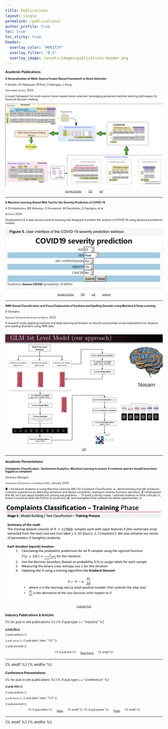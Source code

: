 ```yaml
---
title: Publications
layout: single
permalink: /publications/
author_profile: true
toc: true
toc_sticky: true
header:
  overlay_color: "#001f3f"
  overlay_filter: "0.5"
  overlay_image: /assets/images/publications-header.png
---
```


<style>
/***** Compact font and centered buttons for publications *****/
@media (min-width: 700px) {
  .publication-box, .publication-box * {
    font-size: 0.85em !important;
    line-height: 1.15 !important;
  }
  .publication-buttons {
    display: flex;
    justify-content: center;
    gap: 0.7em;
    margin-top: 0.7em;
    flex-wrap: wrap;
  }
  .publication-buttons a {
    font-size: 0.93em;
    padding: 0.38em 1.1em;
    margin: 0.15em 0;
  }
}
</style>

<div class="publication-box">

## Academic Publications

<div class="publication-item">
  <h3 id="multi-source-fusion-stock-selection">A Generalization of Multi-Source Fusion-Based Framework to Stock Selection</h3>
  <p class="publication-authors">V Snášel, JD Velásquez, M Pant, D Georgiou, L Kong</p>
  <p class="publication-venue"><em>Information Fusion</em>, 2024</p>
  <p class="publication-abstract">A novel framework for multi-source fusion-based stock selection, leveraging advanced machine learning techniques for financial decision-making.</p>
  <img src="../assets/images/publications/2024_information_fusion_multi_source_stocks.png" alt="Stock Selection Framework Image">
  <br>
  <div class="publication-buttons">
    <a href="https://scholar.google.com/citations?view_op=view_citation&hl=en&user=whiGlXQAAAAJ&citation_for_view=whiGlXQAAAAJ:u-x6o8ySG0sC" class="btn btn--primary btn--small" target="_blank">Google Scholar</a>
    <a href="https://www.sciencedirect.com/science/article/pii/S1566253523003342" class="btn btn--primary btn--small" target="_blank">DOI</a>
    <a href="https://pdf.sciencedirectassets.com/272144/1-s2.0-S1566253523X00104/1-s2.0-S1566253523003342/main.pdf?X-Amz-Security-Token=IQoJb3JpZ2luX2VjECYaCXVzLWVhc3QtMSJHMEUCIERAmTjqV9LkmgdRu0gfgnn%2BimRpMRthFoPQ8UtfEVJLAiEAwVvQRP0Ug9tiH6bpjLwbJe34eVKFqpRtASu69H4A5xgqswUILxAFGgwwNTkwMDM1NDY4NjUiDF%2B1YBehQukr%2FM5dqiqQBVT9wV739%2FqSJc2aXdMGRtijYQKWvnFEZOUhzYYhN091aLzd9RCAarRf6DqMDIA78jk%2Bbl2kci0wRYQVmnEcsx%2FEIhpN2fPCPp%2FMnpK5RI%2BCqrPhXBA0Yy7eP1kIyO9xbYgKPmGpTaTSjttLj0rRPlNV6pSUAJ4ZfxQjkMwHLt6gJnVBoEjNeYbP%2FMZgAmAcM7HZw78QBio0ySBBkTXjhVHkQiCv21tNDLRLIPMwA4iCjmfsGqXb9KiGzTqHQttKe%2F8Ha%2FZnISmOyd55OwHuPlDcGMImXUUDBBFWHPdj4uBh2X4EvbPBVow4b8axefXSeR2ORosC17pOH0ngSnRY4D7TY87UWN0WolrmTTdxateD60M6efG7T3bfESZ71qZ42lhXFGQeKGrbUdfSOCdCmsibInw8YCn7y2W4axb4JYUerE0JSpiTjSoUJTKNoiGQ8yisyw%2BfigNqdwxRlCJwFt1YBYIBuhVzPrieKKNfRW4BwrCpjXsimBMhXOMgHeyOSNAyYGmbDcsD9PyLvPvjtKR23j%2FV4QphC35IhSDgrnPZUFhq%2FPcA1VLwjnFO3sIrkT57QAenlP7wD%2B60LciXF6CBRy%2B4V0TTbWSfJAnnfpWJdLV1VL8JnQe3hhZ2XJfrVifJmf%2FhDdbK%2B5zpId78sQO9lIAFA%2BTwg972PgABAkgjjzxW6lQgzHtQ0coNEHrOBlAPcoyI8SNjQx4gpwFqypluZPncJ1VRwlRqyNcm34G7tPtgPn22ESe1dKL%2Bbd%2BfhHTVi5afj8caS7FQ0xaqptbaUtWDM8DHc2SAXN02xTWZSFjqp0I1xn2Ys%2BzY8zgnlVOAXGWBdEwkAyk4Mg4M%2BLDS3JWp0Oa9nbnXWxiFwN4%2FMLOrn8MGOrEBAxP0iSVtMwf1bcGbDMjtMeUSEUVrQCHnPOG0CTdjeXwAtqu2vaMF5YoDCP2MT7V%2B2%2FT5biurqlydlHgRnujIk64%2F%2B%2B5owpAjLAk6aNSKkA5UD%2Fw8L5rJ%2BSMjAeqZbbyg86WBIjj5neSenV1B8srNgRyRvLsjRY5heWBMSrRogf6KAb9MswwlT0cD20Np4TmWKnTyJv6spNgKHt5JGigNHS4ABrEL7GiOcK4bhiPf1ouM&X-Amz-Algorithm=AWS4-HMAC-SHA256&X-Amz-Date=20250704T143429Z&X-Amz-SignedHeaders=host&X-Amz-Expires=300&X-Amz-Credential=ASIAQ3PHCVTYZBYIDYBN%2F20250704%2Fus-east-1%2Fs3%2Faws4_request&X-Amz-Signature=2426a03338f561806e4bf2364e792737a202be2980ad88304832ba3116c168d1&hash=a9b7b4dea8b1ba40e16743783a02e8acebdd93b1ec61286e6ae4bb8a410dfd2c&host=68042c943591013ac2b2430a89b270f6af2c76d8dfd086a07176afe7c76c2c61&pii=S1566253523003342&tid=spdf-f2addbc1-de85-4721-82a4-3c7a3cca352a&sid=213d12ef3e2f994b7b784a7716f20f388801gxrqb&type=client&tsoh=d3d3LnNjaWVuY2VkaXJlY3QuY29t&rh=d3d3LnNjaWVuY2VkaXJlY3QuY29t&ua=16025b515806505008&rr=959f57fffb7decb8&cc=pl" class="btn btn--primary btn--small" target="_blank">pdf</a>
  </div>
</div>
<hr>

<div class="publication-item">
  <h3 id="covid-19-severity-prediction">A Machine Learning-Based Web Tool for the Severity Prediction of COVID-19</h3>
  <p class="publication-authors">A Christodoulou, MS Katsarou, C Emmanouil, M Gavrielatos, D Georgiou, et al.</p>
  <p class="publication-venue"><em>BioTech</em>, 2024</p>
  <p class="publication-abstract">Development of a web-based machine learning tool designed to predict the severity of COVID-19 using advanced predictive models.</p>

  <img src="../assets/images/publications/2024_biotech_covid.png" alt="COVID-19 ML tool">
  <br>
  <div class="publication-buttons">
    <a href="https://scholar.google.com/citations?view_op=view_citation&hl=en&user=whiGlXQAAAAJ&citation_for_view=whiGlXQAAAAJ:d1gkVwhDpl0C" class="btn btn--primary btn--small" target="_blank">Google Scholar</a>
    <a href="https://doi.org/10.3390/biotech13030022" class="btn btn--primary btn--small" target="_blank">DOI</a>
    <a href="https://www.mdpi.com/2673-6284/13/3/22" class="btn btn--primary btn--small" target="_blank">pdf</a>
    <a href="https://www.michalopoulos.net/covid/" class="btn btn--primary btn--small" target="_blank">website</a>
  </div>
</div>
<hr>

<div class="publication-item">
  <h3 id="fmri-dyslexia-classification">fMRI-Based Classification and Visual Explanation of Dyslexia and Spelling Disorder using Machine & Deep Learning</h3>
  <p class="publication-authors">D Georgiou</p>
  <p class="publication-venue"><em>National Technical University of Athens</em>, 2022</p>
  <p class="publication-abstract">A research study applying machine and deep learning techniques to classify and provide visual explanations for dyslexia and spelling disorders using fMRI data.</p>
  <br>
  <img src="../assets/images/publications/2022_thesis.png" alt="fFMRI Dyslexia">
  <div class="publication-buttons">
    <a href="http://artemis.cslab.ece.ntua.gr:8080/jspui/handle/123456789/18593" class="btn btn--primary btn--small" target="_blank">pdf</a>
  </div>
</div>
<hr>

## Academic Presentations

<div class="publication-item">
  <h3 id="complaints-classification-uek">Complaints Classification : Sentinment Analytics, Machine Learning to assess if customer queries should have been logged as complaint</h3>
  <p class="publication-authors">Dimitrios Georgiou</p>
  <p class="publication-venue"><em>University of Economics in Krakow (UEK)</em>, January 2025</p>
  <p class="publication-abstract">

  🗣️ I introduced students to using Machine Learning (ML) for Complaint Classification 📊, demonstrating how ML enhances customer experience by detecting sentiment and repeat complaints, leading to smarter business decisions. 🚀 I emphasized that ML isn't just about models but solving real problems. 💡 To build a strong career, I advised students to think critically 🔍, invest in practical skills like Python & cloud tools 🛠️, and strengthen their network for better opportunities. 🌐
    
  </p>
  <img src="../assets/images/publications/2025_uek.png" alt="UEK Complaints Classification">
  <div class="publication-buttons">
    <a href="https://www.linkedin.com/feed/update/urn:li:activity:7288560720093310976/" class="btn btn--primary btn--small" target="_blank">LinkedIn Post</a>
  </div>
</div>

## Industry Publications & Articles

{% for pub in site.publications %}
  {% if pub.type == "industry" %}
  <div class="publication-item">
    <h3><a href="{{ pub.url }}">{{ pub.title }}</a></h3>
    <p class="publication-authors">{{ pub.authors }}</p>
    <p class="publication-venue"><em>{{ pub.venue }}</em>, {{ pub.date | date: "%Y" }}</p>
    <p class="publication-abstract">{{ pub.excerpt }}</p>
    <div class="publication-buttons">
      {% if pub.link %}<a href="{{ pub.link }}" class="btn btn--primary btn--small" target="_blank">Read Article</a>{% endif %}
    </div>
  </div>
  <hr>
  {% endif %}
{% endfor %}

## Conference Presentations

{% for pub in site.publications %}
  {% if pub.type == "conference" %}
  <div class="publication-item">
    <h3>{{ pub.title }}</h3>
    <p class="publication-authors">{{ pub.authors }}</p>
    <p class="publication-venue"><em>{{ pub.venue }}</em>, {{ pub.date | date: "%Y" }}</p>
    <p class="publication-abstract">{{ pub.excerpt }}</p>
    <div class="publication-buttons">
      {% if pub.slides %}<a href="{{ pub.slides }}" class="btn btn--primary btn--small" target="_blank">Slides</a>{% endif %}
      {% if pub.poster %}<a href="{{ pub.poster }}" class="btn btn--primary btn--small" target="_blank">Poster</a>{% endif %}
    </div>
  </div>
  <hr>
  {% endif %}
{% endfor %}

</div> 